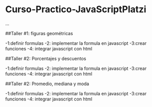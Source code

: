 # Curso-Practico-JavaScriptPlatzi

...

##Taller #1: figuras geométricas

-1:definir formulas
-2: implementar la formula en javascript
-3:crear funciones 
-4: integrar javascript con html

##Taller #2: Porcentajes y descuentos

-1:definir formulas
-2: implementar la formula en javascript
-3:crear funciones 
-4: integrar javascript con html

##Taller #2: Promedio, mediana y moda

-1:definir formulas
-2: implementar la formula en javascript
-3:crear funciones 
-4: integrar javascript con html